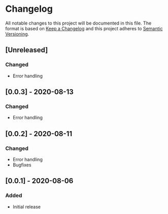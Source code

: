 # Changelog

All notable changes to this project will be documented in this file.
The format is based on [Keep a Changelog](http://keepachangelog.com/en/1.0.0/)
and this project adheres to [Semantic Versioning](http://semver.org/spec/v2.0.0.html).

## [Unreleased]

### Changed

- Error handling

## [0.0.3] - 2020-08-13

### Changed

- Error handling

## [0.0.2] - 2020-08-11

### Changed

- Error handling
- Bugfixes

## [0.0.1] - 2020-08-06

### Added

- Initial release
